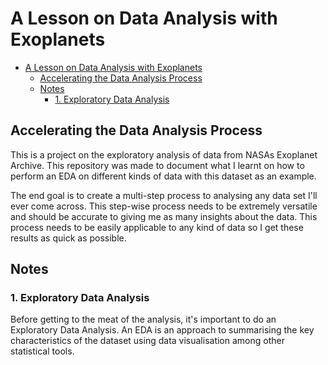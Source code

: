 # A Lesson on Data Analysis with Exoplanets

- [A Lesson on Data Analysis with Exoplanets](#a-lesson-on-data-analysis-with-exoplanets)
  - [Accelerating the Data Analysis Process](#accelerating-the-data-analysis-process)
  - [Notes](#notes)
    - [1. Exploratory Data Analysis](#1-exploratory-data-analysis)

## Accelerating the Data Analysis Process
This is a project on the exploratory analysis of data from NASAs Exoplanet Archive. This repository was made to document what I learnt on how to perform an EDA on different kinds of data with this dataset as an example.

The end goal is to create a multi-step process to analysing any data set I'll ever come across. This step-wise process needs to be extremely versatile and should be accurate to giving me as many insights about the data. This process needs to be easily applicable to any kind of data so I get these results as quick as possible. 

## Notes
### 1. Exploratory Data Analysis
Before getting to the meat of the analysis, it's important to do an Exploratory Data Analysis. An EDA is an approach to summarising the key characteristics of the dataset using data visualisation among other statistical tools. 
